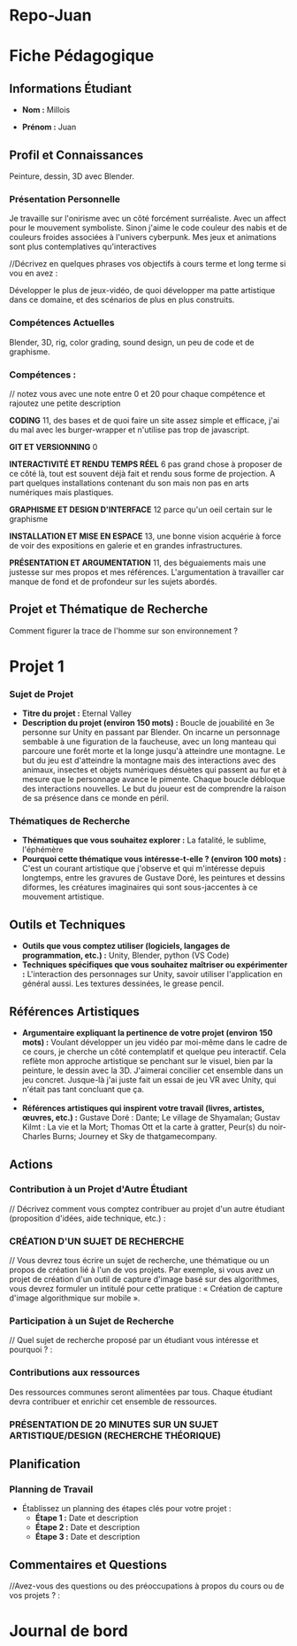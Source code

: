 # Repo-Juan

# Fiche Pédagogique

## Informations Étudiant

- **Nom :**   Millois

- **Prénom :**   Juan

  

## Profil et Connaissances
Peinture, dessin, 3D avec Blender.

### Présentation Personnelle
Je travaille sur l'onirisme avec un côté forcément surréaliste. Avec un affect pour le mouvement symboliste. Sinon j'aime le code couleur des nabis et de couleurs froides associées à l'univers cyberpunk. Mes jeux et animations sont plus contemplatives qu'interactives 

//Décrivez en quelques phrases vos objectifs à cours terme et long terme si vou en avez : 

Développer le plus de jeux-vidéo, de quoi développer ma patte artistique dans ce domaine, et des scénarios de plus en plus construits.

### Compétences Actuelles
Blender, 3D, rig, color grading, sound design, un peu de code et de graphisme.

### Compétences :

// notez vous avec une note entre 0 et 20 pour chaque compétence et rajoutez une petite description 

**CODING**
11, des bases et de quoi faire un site assez simple et efficace, j'ai du mal avec les burger-wrapper et n'utilise pas trop de javascript.

**GIT ET VERSIONNING**
0

**INTERACTIVITÉ ET RENDU TEMPS RÉEL**
6 pas grand chose à proposer de ce côté là, tout est souvent déjà fait et rendu sous forme de projection. A part quelques installations contenant du son mais non pas en arts numériques mais plastiques.

**GRAPHISME ET DESIGN D'INTERFACE**
12 parce qu'un oeil certain sur le graphisme 

**INSTALLATION ET MISE EN ESPACE**
13, une bonne vision acquérie à force de voir des expositions en galerie et en grandes infrastructures.

**PRÉSENTATION ET ARGUMENTATION**
11, des béguaiements mais une justesse sur mes propos et mes références. L'argumentation à travailler car manque de fond et de profondeur sur les sujets abordés.


## Projet et Thématique de Recherche
Comment figurer la trace de l'homme sur son environnement ?

# Projet 1

### Sujet de Projet

- **Titre du projet :** Eternal Valley
- **Description du projet (environ 150 mots) :** Boucle de jouabilité en 3e personne sur Unity en passant par Blender. On incarne un personnage sembable à une figuration de la faucheuse, avec un long manteau qui parcoure une forêt morte et la longe jusqu'à atteindre une montagne. Le but du jeu est d'atteindre la montagne mais des interactions avec des animaux, insectes et objets numériques désuètes qui passent au fur et à mesure que le personnage avance le pimente. Chaque boucle débloque des interactions nouvelles. Le but du joueur est de comprendre la raison de sa présence dans ce monde en péril.

### Thématiques de Recherche

- **Thématiques que vous souhaitez explorer :**  La fatalité, le sublime, l'éphémère 
- **Pourquoi cette thématique vous intéresse-t-elle ? (environ 100 mots) :** C'est un courant artistique que j'observe et qui m'intéresse depuis longtemps, entre les gravures de Gustave Doré, les peintures et dessins diformes, les créatures imaginaires qui sont sous-jaccentes à ce mouvement artistique.

## Outils et Techniques

- **Outils que vous comptez utiliser (logiciels, langages de programmation, etc.) :** Unity, Blender, python (VS Code)
- **Techniques spécifiques que vous souhaitez maîtriser ou expérimenter :**  L'interaction des personnages sur Unity, savoir utiliser l'application en général aussi. Les textures dessinées, le grease pencil.

## Références Artistiques

- **Argumentaire expliquant la pertinence de votre projet (environ 150 mots) :**   Voulant développer un jeu vidéo par moi-même dans le cadre de ce cours, je cherche un côté contemplatif et quelque peu interactif. Cela reflète mon approche artistique se penchant sur le visuel, bien par la peinture, le dessin avec la 3D. J'aimerai concilier cet ensemble dans un jeu concret. Jusque-là j'ai juste fait un essai de jeu VR avec Unity, qui n'était pas tant concluant que ça.
- 
- **Références artistiques qui inspirent votre travail (livres, artistes, œuvres, etc.) :** Gustave Doré : Dante; Le village de Shyamalan; Gustav Kilmt : La vie et la Mort; Thomas Ott et la carte à gratter, Peur(s) du noir- Charles Burns; Journey et Sky de thatgamecompany.





## Actions

### Contribution à un Projet d'Autre Étudiant

// Décrivez comment vous comptez contribuer au projet d'un autre étudiant (proposition d'idées, aide technique, etc.) : 

### **CRÉATION D'UN SUJET DE RECHERCHE**
// Vous devrez tous écrire un sujet de recherche, une thématique ou un propos de création lié à l'un de vos projets. Par exemple, si vous avez un projet de création d'un outil de capture d'image basé sur des algorithmes, vous devrez formuler un intitulé pour cette pratique : « Création de capture d'image algorithmique sur mobile ».

### Participation à un Sujet de Recherche

// Quel sujet de recherche proposé par un étudiant vous intéresse et pourquoi ? : 

### Contributions aux ressources

Des ressources communes seront alimentées par tous. Chaque étudiant devra contribuer et enrichir cet ensemble de ressources.

### **PRÉSENTATION DE 20 MINUTES SUR UN SUJET ARTISTIQUE/DESIGN (RECHERCHE THÉORIQUE)**



## Planification

### Planning de Travail

- Établissez un planning des étapes clés pour votre projet :
  - **Étape 1 :** Date et description   
  - **Étape 2 :** Date et description   
  - **Étape 3 :** Date et description 



## Commentaires et Questions

//Avez-vous des questions ou des préoccupations à propos du cours ou de vos projets ? : 





# Journal de bord

